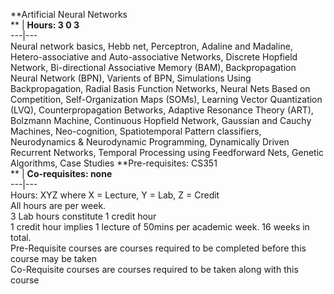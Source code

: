 **Artificial Neural Networks  
** | **Hours: 3 0 3**  
---|---  
Neural network basics, Hebb net, Perceptron, Adaline and Madaline, Hetero-associative and Auto-associative Networks, Discrete Hopfield Network, Bi-directional Associative Memory (BAM), Backpropagation Neural Network (BPN), Varients of BPN, Simulations Using Backpropagation, Radial Basis Function Networks, Neural Nets Based on Competition, Self-Organization Maps (SOMs), Learning Vector Quantization (LVQ), Counterpropagation Betworks, Adaptive Resonance Theory (ART), Bolzmann Machine, Continuous Hopfield Network, Gaussian and Cauchy Machines, Neo-cognition, Spatiotemporal Pattern classifiers, Neurodynamics & Neurodynamic Programming, Dynamically Driven Recurrent Networks, Temporal Processing using Feedforward Nets, Genetic Algorithms, Case Studies 
**Pre-requisites: CS351  
** | **Co-requisites: none**  
---|---  
Hours: XYZ where X = Lecture, Y = Lab, Z = Credit  
All hours are per week.  
3 Lab hours constitute 1 credit hour  
1 credit hour implies 1 lecture of 50mins per academic week. 16 weeks in total.  
Pre-Requisite courses are courses required to be completed before this course may be taken  
Co-Requisite courses are courses required to be taken along with this course
